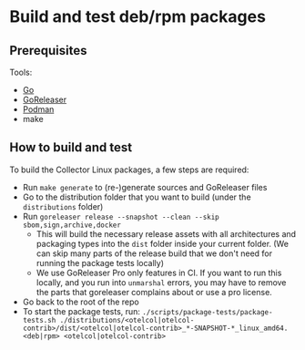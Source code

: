 # Build and test deb/rpm packages

## Prerequisites

Tools:

- [Go](https://go.dev/)
- [GoReleaser](https://goreleaser.com/)
- [Podman](https://podman.io/)
- make

## How to build and test

To build the Collector Linux packages, a few steps are required:

- Run `make generate` to (re-)generate sources and GoReleaser files
- Go to the distribution folder that you want to build (under the `distributions` folder)
- Run `goreleaser release --snapshot --clean --skip sbom,sign,archive,docker`
    - This will build the necessary release assets with all architectures and packaging types into the `dist` folder inside your
      current folder. (We can skip many parts of the release build that we don't need for running the package tests locally)
    - We use GoReleaser Pro only features in CI. If you want to run this locally, and you run into `unmarshal` errors, 
    you may have to remove the parts that goreleaser complains about or use a pro license.
- Go back to the root of the repo
- To start the package tests,
  run: `./scripts/package-tests/package-tests.sh ./distributions/<otelcol|otelcol-contrib>/dist/<otelcol|otelcol-contrib>_*-SNAPSHOT-*_linux_amd64.<deb|rpm> <otelcol|otelcol-contrib>`
